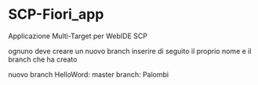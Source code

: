 # SCP-Fiori_app
Applicazione Multi-Target per WebIDE SCP

ognuno deve creare un nuovo branch 
inserire di seguito il proprio nome e il branch che ha creato

nuovo branch HelloWord:
master branch: Palombi

